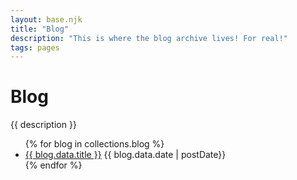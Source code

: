```yaml
---
layout: base.njk
title: "Blog"
description: "This is where the blog archive lives! For real!"
tags: pages
---
```


# Blog

{{ description }}

<ul class="blog-list">
{% for blog in collections.blog %}
<li><a href="{{ blog.url }}">{{ blog.data.title }}</a> {{ blog.data.date | postDate}}</li>
{% endfor %}
</ul>
